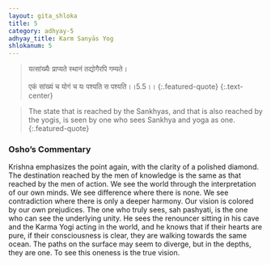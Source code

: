 ```yaml
---
layout: gita_shloka
title: 5
category: adhyay-5
adhyay_title: Karm Sanyās Yog
shlokanum: 5
---
```


> यत्सांख्यैः प्राप्यते स्थानं तद्योगैरपि गम्यते।<br><br>एकं सांख्यं च योगं च यः पश्यति स पश्यति।।5.5।।
{:.featured-quote}
{:.text-center}

> The state that is reached by the Sankhyas, and that is also reached by the yogis, is seen by one who sees Sankhya and yoga as one.
{:.featured-quote}

### Osho’s Commentary
Krishna emphasizes the point again, with the clarity of a polished diamond. The destination reached by the men of knowledge is the same as that reached by the men of action.
We see the world through the interpretation of our own minds. We see difference where there is none. We see contradiction where there is only a deeper harmony. Our vision is colored by our own prejudices.
The one who truly sees, sah pashyati, is the one who can see the underlying unity. He sees the renouncer sitting in his cave and the Karma Yogi acting in the world, and he knows that if their hearts are pure, if their consciousness is clear, they are walking towards the same ocean. The paths on the surface may seem to diverge, but in the depths, they are one. To see this oneness is the true vision.
